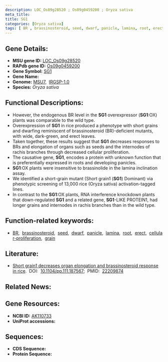 ```yaml
---
description: LOC_Os09g28520 ; Os09g0459200 ; Oryza sativa
meta_title:
title: SG1
categories: [Oryza sativa]
tags: [ BR , brassinosteroid, seed, dwarf, panicle, lamina, root, erect, cellular proliferation, grain]
---
```


## Gene Details:
- **MSU gene ID:** [LOC_Os09g28520](http://rice.uga.edu/cgi-bin/ORF_infopage.cgi?orf=LOC_Os09g28520)  
- **RAPdb gene ID:** [Os09g0459200](https://rapdb.dna.affrc.go.jp/locus/?name=Os09g0459200)  
- **Gene Symbol:** <u>SG1</u>
- **Gene Name:**
- **Genome:**  [MSU7](http://rice.uga.edu/),&nbsp;&nbsp;[IRGSP-1.0](https://rapdb.dna.affrc.go.jp/download/irgsp1.html)
- **Species:** *Oryza sativa*

## Functional Descriptions:
   - However, the endogenous BR level in the **SG1** overexpressor (**SG1**:OX) plants was comparable to the wild type.
   - Overexpression of **SG1** in rice produced a phenotype with short grains and dwarfing reminiscent of brassinosteroid (BR)-deficient mutants, with wide, dark-green, and erect leaves.
   - Taken together, these results suggest that **SG1** decreases responses to BRs and elongation of organs such as seeds and the internodes of rachis branches through decreased cellular proliferation.
   - The causative gene, **SG1**, encodes a protein with unknown function that is preferentially expressed in roots and developing panicles.
   - **SG1**:OX plants were insensitive to brassinolide in the lamina inclination assay.
   - We identified a short-grain mutant (Short grain1 (**SG1**) Dominant) via phenotypic screening of 13,000 rice (Oryza sativa) activation-tagged lines.
   - In contrast to the **SG1**:OX plants, RNA interference knockdown plants that down-regulated **SG1** and a related gene, **SG1**-LIKE PROTEIN1, had longer grains and internodes in rachis branches than in the wild type.

## Function-related keywords:
   - [BR](/tags/BR/),&nbsp;&nbsp;[brassinosteroid](/tags/brassinosteroid/),&nbsp;&nbsp;[seed](/tags/seed/),&nbsp;&nbsp;[dwarf](/tags/dwarf/),&nbsp;&nbsp;[panicle](/tags/panicle/),&nbsp;&nbsp;[lamina](/tags/lamina/),&nbsp;&nbsp;[root](/tags/root/),&nbsp;&nbsp;[erect](/tags/erect/),&nbsp;&nbsp;[cellular-proliferation](/tags/cellular-proliferation/),&nbsp;&nbsp;[grain](/tags/grain/)

## Literature:
   - [Short grain1 decreases organ elongation and brassinosteroid response in rice](https://www.doi.org/10.1104/pp.111.187567).&nbsp;&nbsp;DOI:&nbsp;&nbsp;[10.1104/pp.111.187567](https://www.doi.org/10.1104/pp.111.187567);&nbsp;&nbsp;PMID:&nbsp;&nbsp;[22209874](https://pubmed.ncbi.nlm.nih.gov/22209874/)

## Related News:

## Gene Resources:
- **NCBI ID:**  [AK110733](http://www.ncbi.nlm.nih.gov/nuccore/AK110733)
- **UniProt accessions:** [](https://www.uniprot.org/uniprotkb//entry)

## Sequences:
- **CDS Sequence:**
- **Protein Sequence:**
